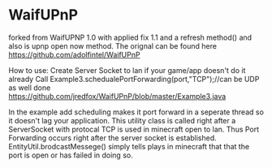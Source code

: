 # WaifUPnP 
forked from WaifUPNP 1.0 with applied fix 1.1 and a refresh method() and also is upnp open now method. 
The orignal can be found here
https://github.com/adolfintel/WaifUPnP

How to use:
Create Server Socket to lan if your game/app doesn't do it already
Call Example3.schedualePortForwarding(port,"TCP");//can be UDP as well done
https://github.com/jredfox/WaifUPnP/blob/master/Example3.java

In the example add scheduling makes it port forward in a seperate thread so it doesn't lag your application. This utility class is called right after a ServerSocket with protocal TCP is used in minecraft open to lan. Thus Port Forwarding occurs right after the server socket is established. EntityUtil.brodcastMessege() simply tells plays in minecraft that that the port is open or has failed in doing so.
